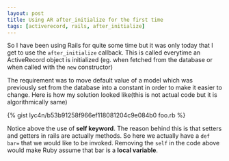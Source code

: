 ```yaml
---
layout: post
title: Using AR after_initialize for the first time
tags: [activerecord, rails, after_initialize]
---
```


So I have been using Rails for quite some time but it was only today that I get
to use the `after_initialize` callback. This is called everytime an
ActiveRecord object is initialized (eg. when fetched from the database or when
called with the `new` constructor)

The requirement was to move default value of a model which was previously set
from the database into a constant in order to make it easier to change. Here is
how my solution looked like(this is not actual code but it is algorithmically
same)

{% gist lyc4n/b53b91258f966ef118081204c9e084b0 foo.rb %}

Notice above the use of **self keyword**. The reason behind this
is that setters and getters in rails are actually methods. So here we actually
have a `def bar=` that we would like to be invoked. Removing the
`self` in the code above would make Ruby assume that bar is a **local variable**.
